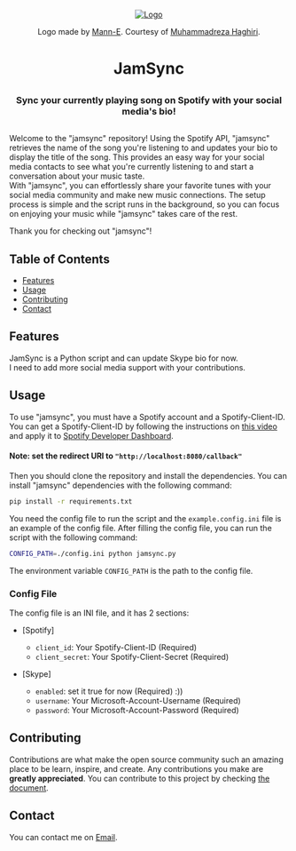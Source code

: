 <!-- PROJECT LOGO -->
<br />
<div style="display: flex; flex-direction: column; align-items: center">
  <a rel="noreferrer noopener" href="https://user-images.githubusercontent.com/49960770/229376239-cb7f5104-fee8-4bd9-87d2-a5a97aa259ef.png">
    <img src="https://user-images.githubusercontent.com/49960770/229376239-cb7f5104-fee8-4bd9-87d2-a5a97aa259ef.png" 
        alt="Logo">

  </a>

  <p style="text-align: center">
    Logo made by 
    <a href="https://manne.ir/">Mann-E</a>.
    Courtesy of 
    <a href="https://haghiri75.com">Muhammadreza Haghiri</a>.
  </p>

  <h1 style="text-align: center; line-height: 10px">JamSync</h1>

  <h3 style="text-align: center">
    Sync your currently playing song on Spotify with your social media's bio!
  </h3>
</div>

Welcome to the "jamsync" repository! 
Using the Spotify API, "jamsync" retrieves the name of the song you're listening to and 
updates your bio to display the title of the song. This provides an easy way 
for your social media contacts to see what you're currently listening to and start a conversation 
about your music taste.  
With "jamsync", you can effortlessly share your favorite tunes with your social media community and 
make new music connections. The setup process is simple and the script runs in the background, 
so you can focus on enjoying your music while "jamsync" takes care of the rest.  

Thank you for checking out "jamsync"!

## Table of Contents

- [Features](#features)
- [Usage](#usage)
- [Contributing](#contributing)
- [Contact](#contact)


## Features
JamSync is a Python script and can update Skype bio for now.  
I need to add more social media support with your contributions.


## Usage
To use "jamsync", you must have a Spotify account and a Spotify-Client-ID.
You can get a Spotify-Client-ID by following the instructions 
on [this video](https://developer.spotify.com/documentation/general/guides/app-settings/) and apply it 
to [Spotify Developer Dashboard](https://developer.spotify.com/dashboard/applications).  

#### Note: set the redirect URI to `"http://localhost:8080/callback"`

Then you should clone the repository and install the dependencies. You can install "jamsync" dependencies
with the following command:

```bash
pip install -r requirements.txt
```

You need the config file to run the script and the `example.config.ini` file is an example of the config file.
After filling the config file, you can run the script with the following command:

```bash
CONFIG_PATH=./config.ini python jamsync.py
```

The environment variable `CONFIG_PATH` is the path to the config file.


### Config File
The config file is an INI file, and it has 2 sections:

- [Spotify]
    - `client_id`: Your Spotify-Client-ID (Required)
    - `client_secret`: Your Spotify-Client-Secret (Required)

- [Skype]
    - `enabled`: set it true for now (Required) :))
    - `username`: Your Microsoft-Account-Username (Required)
    - `password`: Your Microsoft-Account-Password (Required)


## Contributing
Contributions are what make the open source community such an amazing place to be learn, inspire, and create.
Any contributions you make are **greatly appreciated**. You can contribute to this project by 
checking [the document](https://github.com/n25a/jamsync/blob/master/.github/CONTRIBUTING.md).


## Contact
You can contact me on [Email](mailto:n.twenty.five.a@gmail.com).
